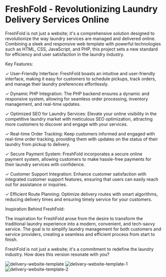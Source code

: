 # FreshFold - Revolutionizing Laundry Delivery Services Online
FreshFold is not just a website; it's a comprehensive solution designed to revolutionize the way laundry services are managed and delivered online. Combining a sleek and responsive web template with powerful technologies such as HTML, CSS, JavaScript, and PHP, this project sets a new standard for efficiency and user satisfaction in the laundry industry.

Key Features:

✓ User-Friendly Interface: FreshFold boasts an intuitive and user-friendly interface, making it easy for customers to schedule pickups, track orders, and manage their laundry preferences effortlessly.

✓ Dynamic PHP Integration: The PHP backend ensures a dynamic and responsive system, allowing for seamless order processing, inventory management, and real-time updates.

✓ Optimized SEO for Laundry Services: Elevate your online visibility in the competitive laundry market with meticulous SEO optimization, attracting more customers to discover and engage with your services.

✓ Real-time Order Tracking: Keep customers informed and engaged with real-time order tracking, providing them with updates on the status of their laundry from pickup to delivery.

✓ Secure Payment System: FreshFold incorporates a secure online payment system, allowing customers to make hassle-free payments for their laundry services with confidence.

✓ Customer Support Integration: Enhance customer satisfaction with integrated customer support features, ensuring that users can easily reach out for assistance or inquiries.

✓ Efficient Route Planning: Optimize delivery routes with smart algorithms, reducing delivery times and ensuring timely service for your customers.

Inspiration Behind FreshFold:

The inspiration for FreshFold arose from the desire to transform the traditional laundry experience into a modern, convenient, and tech-savvy service. The goal is to simplify laundry management for both customers and service providers, creating a seamless and efficient process from start to finish.

FreshFold is not just a website; it's a commitment to redefine the laundry industry. How does this version resonate with you?


![delivery-website-template](https://user-images.githubusercontent.com/24413519/201524708-1ee52d03-2496-4bed-8ad3-8e686021a978.jpg)
![delivery-website-template-1](https://user-images.githubusercontent.com/24413519/201524709-bff447c6-1980-4189-9433-1e125e352ee3.jpg)
![delivery-website-template-2](https://user-images.githubusercontent.com/24413519/201524710-3e758799-f325-43d5-bc09-13e030699d96.jpg)
